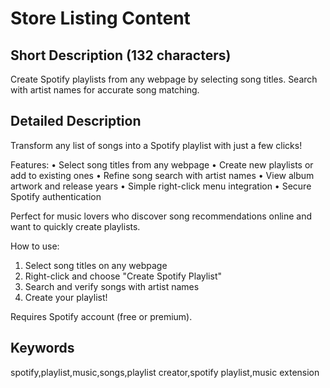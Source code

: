 # Store Listing Content

## Short Description (132 characters)
Create Spotify playlists from any webpage by selecting song titles. Search with artist names for accurate song matching.

## Detailed Description
Transform any list of songs into a Spotify playlist with just a few clicks! 

Features:
• Select song titles from any webpage
• Create new playlists or add to existing ones
• Refine song search with artist names
• View album artwork and release years
• Simple right-click menu integration
• Secure Spotify authentication

Perfect for music lovers who discover song recommendations online and want to quickly create playlists.

How to use:
1. Select song titles on any webpage
2. Right-click and choose "Create Spotify Playlist"
3. Search and verify songs with artist names
4. Create your playlist!

Requires Spotify account (free or premium).

## Keywords
spotify,playlist,music,songs,playlist creator,spotify playlist,music extension 